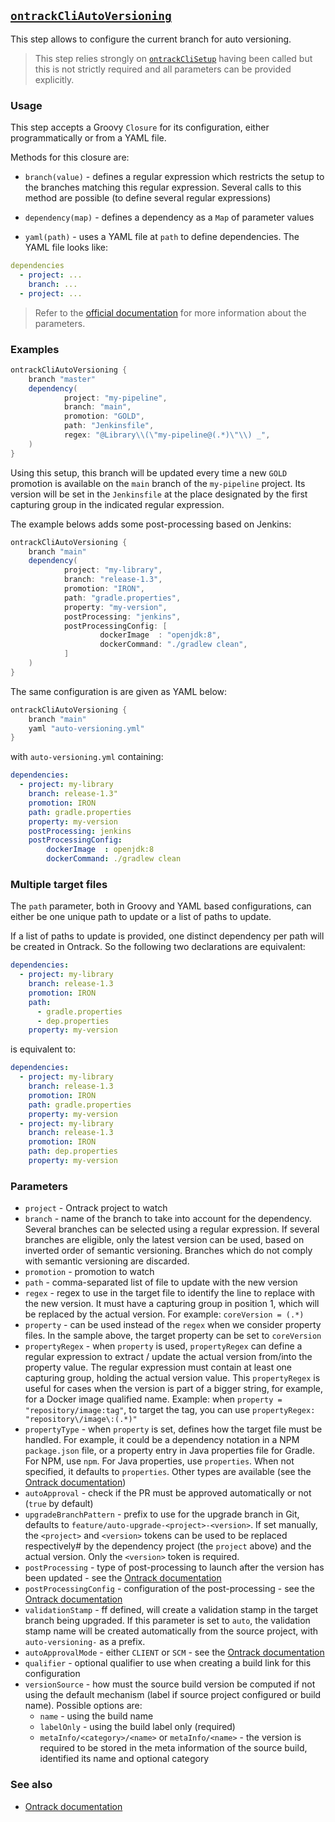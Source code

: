 ## [`ontrackCliAutoVersioning`](ontrackCliAutoVersioning.groovy)

This step allows to configure the current branch for auto versioning.

> This step relies strongly on [`ontrackCliSetup`](ontrackCliSetup.md) having been called but this is not strictly required and all parameters can be provided explicitly.

### Usage

This step accepts a Groovy `Closure` for its configuration, either programmatically or from a YAML file.

Methods for this closure are:

* `branch(value)` - defines a regular expression which restricts the setup to the branches matching this regular expression. Several calls to this method are possible (to define several regular expressions)

* `dependency(map)` - defines a dependency as a `Map` of parameter values

* `yaml(path)` - uses a YAML file at `path` to define dependencies. The YAML file looks like:

```yaml
dependencies
  - project: ...
    branch: ...
  - project: ...
```

> Refer to the [official documentation](https://static.nemerosa.net/ontrack/release/latest/docs/doc/index.html) for more information about the parameters.

### Examples

```groovy
ontrackCliAutoVersioning {
    branch "master"
    dependency(
            project: "my-pipeline",
            branch: "main",
            promotion: "GOLD",
            path: "Jenkinsfile",
            regex: "@Library\\(\"my-pipeline@(.*)\"\\) _",
    )
}
```

Using this setup, this branch will be updated every time a new `GOLD` promotion is available on the `main` branch of the `my-pipeline` project. Its version will be set in the `Jenkinsfile` at the place designated by the first capturing group in the indicated regular expression.

The example belows adds some post-processing based on Jenkins:

```groovy
ontrackCliAutoVersioning {
    branch "main"
    dependency(
            project: "my-library",
            branch: "release-1.3",
            promotion: "IRON",
            path: "gradle.properties",
            property: "my-version",
            postProcessing: "jenkins",
            postProcessingConfig: [
                    dockerImage  : "openjdk:8",
                    dockerCommand: "./gradlew clean",
            ]
    )
}
```

The same configuration is are given as YAML below:

```groovy
ontrackCliAutoVersioning {
    branch "main"
    yaml "auto-versioning.yml"
}
```

with `auto-versioning.yml` containing:

```yaml
dependencies:
  - project: my-library
    branch: release-1.3"
    promotion: IRON
    path: gradle.properties
    property: my-version
    postProcessing: jenkins
    postProcessingConfig:
        dockerImage  : openjdk:8
        dockerCommand: ./gradlew clean
```

### Multiple target files

The `path` parameter, both in Groovy and YAML based configurations, can either be one unique path to update or a list of paths to update.

If a list of paths to update is provided, one distinct dependency per path will be created in Ontrack. So the following two declarations are equivalent:

```yaml
dependencies:
  - project: my-library
    branch: release-1.3
    promotion: IRON
    path:
      - gradle.properties
      - dep.properties
    property: my-version
```

is equivalent to:

```yaml
dependencies:
  - project: my-library
    branch: release-1.3
    promotion: IRON
    path: gradle.properties
    property: my-version
  - project: my-library
    branch: release-1.3
    promotion: IRON
    path: dep.properties
    property: my-version
```

### Parameters

* `project` - Ontrack project to watch
* `branch` - name of the branch to take into account for the dependency. Several branches can be selected using a regular expression. If several branches are eligible, only the latest version can be used, based on inverted order of semantic versioning. Branches which do not comply with semantic versioning are discarded.
* `promotion` - promotion to watch
* `path` - comma-separated list of file to update with the new version
* `regex` - regex to use in the target file to identify the line to replace with the new version. It must have a capturing group in position 1, which will be replaced by the actual version. For example: `coreVersion = (.*)`
* `property` - can be used instead of the `regex` when we consider property files. In the sample above, the target property can be set to `coreVersion`
* `propertyRegex` - when `property` is used, `propertyRegex` can define a regular expression to extract / update the actual version from/into the property value. The regular expression must contain at least one capturing group, holding the actual version value. This `propertyRegex` is useful for cases when the version is part of a bigger string, for example, for a Docker image qualified name. Example: when `property = "repository/image:tag"`, to target the tag, you can use `propertyRegex: "repository\/image\:(.*)"`
* `propertyType` - when `property` is set, defines how the target file must be handled. For example, it could be a dependency notation in a NPM `package.json` file, or a property entry in Java properties file for Gradle. For NPM, use `npm`. For Java properties, use `properties`. When not specified, it defaults to `properties`. Other types are available (see the [Ontrack documentation](https://static.nemerosa.net/ontrack/release/latest/docs/doc/index.html#auto-versioning-config-type))
* `autoApproval` - check if the PR must be approved automatically or not (`true` by default)
* `upgradeBranchPattern` - prefix to use for the upgrade branch in Git, defaults to `feature/auto-upgrade-<project>-<version>`. If set manually, the `<project>` and `<version>` tokens can be used to be replaced respectively# by the dependency project (the `project` above) and the actual version. Only the `<version>` token is required.
* `postProcessing` - type of post-processing to launch after the version has been updated - see the [Ontrack documentation](https://static.nemerosa.net/ontrack/release/latest/docs/doc/index.html#auto-versioning-post-processing)
* `postProcessingConfig` - configuration of the post-processing - see the [Ontrack documentation](https://static.nemerosa.net/ontrack/release/latest/docs/doc/index.html#auto-versioning-post-processing)
* `validationStamp` - ff defined, will create a validation stamp in the target branch being upgraded. If this parameter is set to `auto`, the validation stamp name will be created automatically from the source project, with `auto-versioning-` as a prefix.
* `autoApprovalMode` - either `CLIENT` or `SCM` - see the [Ontrack documentation](https://static.nemerosa.net/ontrack/release/latest/docs/doc/index.html#auto-versioning-pr)
* `qualifier` - optional qualifier to use when creating a build link for this configuration
* `versionSource` - how must the source build version be computed if not using the default mechanism (label if source project configured or build name). Possible options are:
  * `name` - using the build name
  * `labelOnly` - using the build label only (required)
  * `metaInfo/<category>/<name>` or `metaInfo/<name>` - the version is required to be stored in the meta information of the source build, identified its name and optional category

### See also

* [Ontrack documentation](https://static.nemerosa.net/ontrack/release/latest/docs/doc/index.html#auto-versioning)
